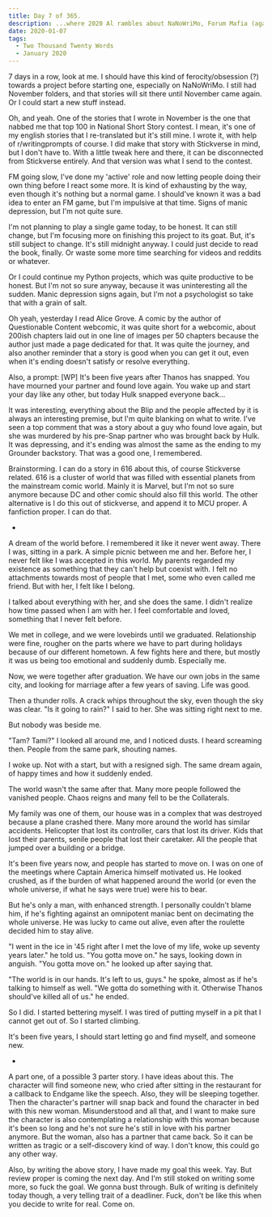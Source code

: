 ```yaml
---
title: Day 7 of 365.
description: ...where 2020 Al rambles about NaNoWriMo, Forum Mafia (again), games, Python projects, and reading Alice Grove. Oh, also, 2020 Al wrote his first short story for the year.
date: 2020-01-07
tags:
  - Two Thousand Twenty Words
  - January 2020
---
```


7 days in a row, look at me. I should have this kind of ferocity/obsession (?) towards a project before starting one, especially on NaNoWriMo. I still had November folders, and that stories will sit there until November came again. Or I could start a new stuff instead.

Oh, and yeah. One of the stories that I wrote in November is the one that nabbed me that top 100 in National Short Story contest. I mean, it's one of my english stories that I re-translated but it's still mine. I wrote it, with help of r/writingprompts of course. I did make that story with Stickverse in mind, but I don't have to. With a little tweak here and there, it can be disconnected from Stickverse entirely. And that version was what I send to the contest.

FM going slow, I've done my 'active' role and now letting people doing their own thing before I react some more. It is kind of exhausting by the way, even though it's nothing but a normal game. I should've known it was a bad idea to enter an FM game, but I'm impulsive at that time. Signs of manic depression, but I'm not quite sure.

I'm not planning to play a single game today, to be honest. It can still change, but I'm focusing more on finishing this project to its goat. But, it's still subject to change. It's still midnight anyway. I could just decide to read the book, finally. Or waste some more time searching for videos and reddits or whatever. 

Or I could continue my Python projects, which was quite productive to be honest. But I'm not so sure anyway, because it was uninteresting all the sudden. Manic depression signs again, but I'm not a psychologist so take that with a grain of salt.

Oh yeah, yesterday I read Alice Grove. A comic by the author of Questionable Content webcomic, it was quite short for a webcomic, about 200ish chapters laid out in one line of images per 50 chapters because the author just made a page dedicated for that. It was quite the journey, and also another reminder that a story is good when you can get it out, even when it's ending doesn't satisfy or resolve everything.

Also, a prompt:
[WP] It's been five years after Thanos has snapped. You have mourned your partner and found love again. You wake up and start your day like any other, but today Hulk snapped everyone back...

It was interesting, everything about the Blip and the people affected by it is always an interesting premise, but I'm quite blanking on what to write. I've seen a top comment that was a story about a guy who found love again, but she was murdered by his pre-Snap partner who was brought back by Hulk. It was depressing, and it's ending was almost the same as the ending to my Grounder backstory. That was a good one, I remembered.

Brainstorming. I can do a story in 616 about this, of course Stickverse related. 616 is a cluster of world that was filled with essential planets from the mainstream comic world. Mainly it is Marvel, but I'm not so sure anymore because DC and other comic should also fill this world. The other alternative is I do this out of stickverse, and append it to MCU proper. A fanfiction proper. I can do that.

-

A dream of the world before. I remembered it like it never went away. There I was, sitting in a park. A simple picnic between me and her. Before her, I never felt like I was accepted in this world. My parents regarded my existence as something that they can't help but coexist with. I felt no attachments towards most of people that I met, some who even called me friend. But with her, I felt like I belong.

I talked about everything with her, and she does the same. I didn't realize how time passed when I am with her. I feel comfortable and loved, something that I never felt before. 

We met in college, and we were lovebirds until we graduated. Relationship were fine, rougher on the parts where we have to part during holidays because of our different hometown. A few fights here and there, but mostly it was us being too emotional and suddenly dumb. Especially me.

Now, we were together after graduation. We have our own jobs in the same city, and looking for marriage after a few years of saving. Life was good.

Then a thunder rolls. A crack whips throughout the sky, even though the sky was clear. "Is it going to rain?" I said to her. She was sitting right next to me.

But nobody was beside me.

"Tam? Tami?" I looked all around me, and I noticed dusts. I heard screaming then. People from the same park, shouting names.

I woke up. Not with a start, but with a resigned sigh. The same dream again, of happy times and how it suddenly ended.

The world wasn't the same after that. Many more people followed the vanished people. Chaos reigns and many fell to be the Collaterals. 

My family was one of them, our house was in a complex that was destroyed because a plane crashed there. Many more around the world has similar accidents. Helicopter that lost its controller, cars that lost its driver. Kids that lost their parents, senile people that lost their caretaker. All the people that jumped over a building or a bridge.

It's been five years now, and people has started to move on. I was on one of the meetings where Captain America himself motivated us. He looked crushed, as if the burden of what happened around the world (or even the whole universe, if what he says were true) were his to bear. 

But he's only a man, with enhanced strength. I personally couldn't blame him, if he's fighting against an omnipotent maniac bent on decimating the whole universe. He was lucky to came out alive, even after the roulette decided him to stay alive.

"I went in the ice in '45 right after I met the love of my life, woke up seventy years later." he told us. "You gotta move on." he says, looking down in anguish. "You gotta move on." he looked up after saying that.

"The world is in our hands. It's left to us, guys." he spoke, almost as if he's talking to himself as well. "We gotta do something with it. Otherwise Thanos should've killed all of us." he ended.

So I did. I started bettering myself. I was tired of putting myself in a pit that I cannot get out of. So I started climbing.

It's been five years, I should start letting go and find myself, and someone new.

-

A part one, of a possible 3 parter story. I have ideas about this. The character will find someone new, who cried after sitting in the restaurant for a callback to Endgame like the speech. Also, they will be sleeping together. Then the character's partner will snap back and found the character in bed with this new woman. Misunderstood and all that, and I want to make sure the character is also contemplating a relationship with this woman because it's been so long and he's not sure he's still in love with his partner anymore. But the woman, also has a partner that came back. So it can be written as tragic or a self-discovery kind of way. I don't know, this could go any other way.

Also, by writing the above story, I have made my goal this week. Yay. But review proper is coming the next day. And I'm still stoked on writing some more, so fuck the goal. We gonna bust through. Bulk of writing is definitely today though, a very telling trait of a deadliner. Fuck, don't be like this when you decide to write for real. Come on.
